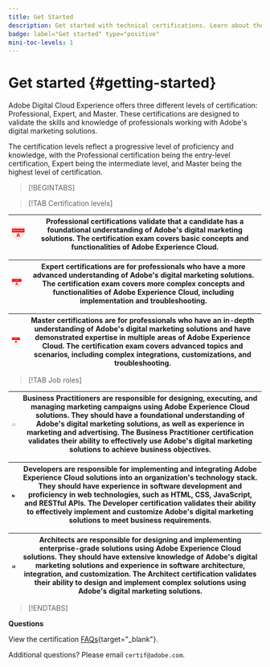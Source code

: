 ```yaml
---
title: Get Started
description: Get started with technical certifications. Learn about the program and how to navigate through our site pages.
badge: label="Get started" type="positive"
mini-toc-levels: 1
---
```


# Get started {#getting-started}

Adobe Digital Cloud Experience offers three different levels of certification: Professional, Expert, and Master. These certifications are designed to validate the skills and knowledge of professionals working with Adobe's digital marketing solutions.

The certification levels reflect a progressive level of proficiency and knowledge, with the Professional certification being the entry-level certification, Expert being the intermediate level, and Master being the highest level of certification.

>[!BEGINTABS]

>[!TAB Certification levels]

| ![Professional Badge](/help/certifications/assets/professional-badge-Xsmall.png)  | **Professional certifications** validate that a candidate has a foundational understanding of Adobe's digital marketing solutions. The certification exam covers basic concepts and functionalities of Adobe Experience Cloud. |
| --------- | ------- |


| ![Expert Badge](/help/certifications/assets/expert-badge-Xsmall.png) | **Expert certifications** are for professionals who have a more advanced understanding of Adobe's digital marketing solutions. The certification exam covers more complex concepts and functionalities of Adobe Experience Cloud, including implementation and troubleshooting. |
| ------- | ------- |


| ![Master Badge](/help/certifications/assets/master-badge-Xsmall.png) | **Master certifications** are for professionals who have an in-depth understanding of Adobe's digital marketing solutions and have demonstrated expertise in multiple areas of Adobe Experience Cloud. The certification exam covers advanced topics and scenarios, including complex integrations, customizations, and troubleshooting.|
| ------- | ------- |


>[!TAB Job roles]

| ![Business Practitioner Badge](/help/certifications/assets/business_practitioner_blk_small.png) | **Business Practitioners** are responsible for designing, executing, and managing marketing campaigns using Adobe Experience Cloud solutions. They should have a foundational understanding of Adobe's digital marketing solutions, as well as experience in marketing and advertising. The Business Practitioner certification validates their ability to effectively use Adobe's digital marketing solutions to achieve business objectives. |
| ------- | ------- |

| ![Developer Badge](/help/certifications/assets/developer_blk_small.png) | **Developers** are responsible for implementing and integrating Adobe Experience Cloud solutions into an organization's technology stack. They should have experience in software development and proficiency in web technologies, such as HTML, CSS, JavaScript, and RESTful APIs. The Developer certification validates their ability to effectively implement and customize Adobe's digital marketing solutions to meet business requirements. |
| ------- | ------- |

| ![Architect Badge](/help/certifications/assets/architect_blk_small.png) | **Architects** are responsible for designing and implementing enterprise-grade solutions using Adobe Experience Cloud solutions. They should have extensive knowledge of Adobe's digital marketing solutions and experience in software architecture, integration, and customization. The Architect certification validates their ability to design and implement complex solutions using Adobe's digital marketing solutions. |
| ------- | ------- |

>[!ENDTABS]

**Questions**

View the certification [FAQs](https://solutionpartners.adobe.com/solution-partners/training_and_certification/certification/certification_faq.html#){target="_blank"}.

Additional questions? Please email `certif@adobe.com`.

